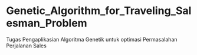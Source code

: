# Genetic_Algorithm_for_Traveling_Salesman_Problem

Tugas Pengaplikasian Algoritma Genetik untuk optimasi Permasalahan Perjalanan Sales
